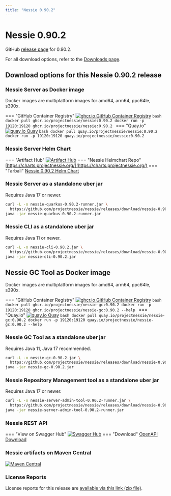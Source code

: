 ```yaml
---
title: "Nessie 0.90.2"
---
```


# Nessie 0.90.2

GitHub [release page](https://github.com/projectnessie/nessie/releases/tag/nessie-0.90.2) for 0.90.2.

For all download options, refer to the [Downloads page](../downloads/index.md).


## Download options for this Nessie 0.90.2 release

### Nessie Server as Docker image

Docker images are multiplatform images for amd64, arm64, ppc64le, s390x.

=== "GitHub Container Registry"
    [![ghcr.io GitHub Container Registry](https://img.shields.io/maven-central/v/org.projectnessie.nessie/nessie?label=quay.io+Docker&logo=docker&color=3f6ec6&style=for-the-badge&logoColor=white)](https://ghcr.io/projectnessie/nessie)
    ```bash
    docker pull ghcr.io/projectnessie/nessie:0.90.2
    docker run -p 19120:19120 ghcr.io/projectnessie/nessie:0.90.2
    ```
=== "Quay.io"
    [![quay.io Quay](https://img.shields.io/maven-central/v/org.projectnessie.nessie/nessie?label=quay.io+Docker&logo=docker&color=3f6ec6&style=for-the-badge&logoColor=white)](https://quay.io/repository/projectnessie/nessie?tab=tags)
    ```bash
    docker pull quay.io/projectnessie/nessie:0.90.2
    docker run -p 19120:19120 quay.io/projectnessie/nessie:0.90.2
    ```

### Nessie Server Helm Chart

=== "Artifact Hub"
    [![Artifact Hub](https://img.shields.io/endpoint?url=https://artifacthub.io/badge/repository/nessie&color=3f6ec6&labelColor=&style=for-the-badge&logoColor=white)](https://artifacthub.io/packages/search?repo=nessie)
=== "Nessie Helmchart Repo"
    [https://charts.projectnessie.org/](https://charts.projectnessie.org/)
=== "Tarball"
    [Nessie 0.90.2 Helm Chart](https://github.com/projectnessie/nessie/releases/download/nessie-0.90.2/nessie-helm-0.90.2.tgz)

### Nessie Server as a standalone uber jar

Requires Java 17 or newer.

```bash
curl -L -o nessie-quarkus-0.90.2-runner.jar \
  https://github.com/projectnessie/nessie/releases/download/nessie-0.90.2/nessie-quarkus-0.90.2-runner.jar
java -jar nessie-quarkus-0.90.2-runner.jar
```

### Nessie CLI as a standalone uber jar

Requires Java 11 or newer.

```bash
curl -L -o nessie-cli-0.90.2.jar \
  https://github.com/projectnessie/nessie/releases/download/nessie-0.90.2/nessie-cli-0.90.2.jar
java -jar nessie-cli-0.90.2.jar
```

## Nessie GC Tool as Docker image

Docker images are multiplatform images for amd64, arm64, ppc64le, s390x.

=== "GitHub Container Registry"
    [![ghcr.io GitHub Container Registry](https://img.shields.io/maven-central/v/org.projectnessie.nessie/nessie?label=ghcr.io+Docker&logo=docker&color=3f6ec6&style=for-the-badge&logoColor=white)](https://github.com/projectnessie/nessie/pkgs/container/nessie-gc)
    ```bash
    docker pull ghcr.io/projectnessie/nessie-gc:0.90.2
    docker run -p 19120:19120 ghcr.io/projectnessie/nessie-gc:0.90.2 --help
    ```
=== "Quay.io"
    [![quay.io Quay](https://img.shields.io/maven-central/v/org.projectnessie.nessie/nessie?label=quay.io+Docker&logo=docker&color=3f6ec6&style=for-the-badge&logoColor=white)](https://quay.io/repository/projectnessie/nessie-gc?tab=tags)
    ```bash
    docker pull quay.io/projectnessie/nessie-gc:0.90.2
    docker run -p 19120:19120 quay.io/projectnessie/nessie-gc:0.90.2 --help
    ```

### Nessie GC Tool as a standalone uber jar

Requires Java 11, Java 17 recommended.

```bash
curl -L -o nessie-gc-0.90.2.jar \
  https://github.com/projectnessie/nessie/releases/download/nessie-0.90.2/nessie-gc-0.90.2.jar
java -jar nessie-gc-0.90.2.jar
```

### Nessie Repository Management tool as a standalone uber jar

Requires Java 17 or newer.

```bash
curl -L -o nessie-server-admin-tool-0.90.2-runner.jar \
  https://github.com/projectnessie/nessie/releases/download/nessie-0.90.2/nessie-server-admin-tool-0.90.2-runner.jar
java -jar nessie-server-admin-tool-0.90.2-runner.jar
```

### Nessie REST API

=== "View on Swagger Hub"
    [![Swagger Hub](https://img.shields.io/badge/swagger%20hub-nessie-3f6ec6?style=for-the-badge&logo=swagger&link=https%3A%2F%2Fapp.swaggerhub.com%2Fapis%2Fprojectnessie%2Fnessie)](https://app.swaggerhub.com/apis/projectnessie/nessie/0.90.2)
=== "Download"
    [OpenAPI Download](https://github.com/projectnessie/nessie/releases/download/nessie-0.90.2/nessie-openapi-0.90.2.yaml)

### Nessie artifacts on Maven Central

[![Maven Central](https://img.shields.io/maven-central/v/org.projectnessie.nessie/nessie?label=Maven%20Central&logo=apachemaven&color=3f6ec6&style=for-the-badge&logoColor=white)](https://search.maven.org/artifact/org.projectnessie.nessie/nessie)

### License Reports

License reports for this release are [available via this link (zip file)](https://github.com/projectnessie/nessie/releases/download/nessie-0.90.2/nessie-aggregated-license-report-0.90.2.zip).
